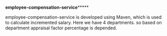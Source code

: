 **********employee-compensation-service***************



employee-compensation-service is developed using Maven, which is used to calculate incremented salary.
            Here we have 4 departments. so based on department appraisal factor percentage is depended.
            
